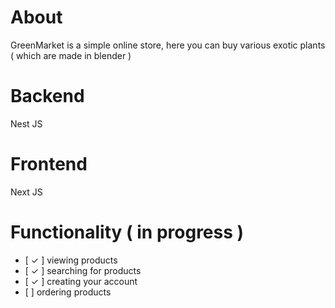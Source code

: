 # About
GreenMarket is a simple online store, here you can buy various exotic plants ( which are made in blender ) 
# Backend
Nest JS
# Frontend
Next JS
# Functionality ( in progress )
<ul>
<li> [ ✓ ] viewing products</li>
<li> [ ✓ ] searching for products</li>
<li> [ ✓ ] creating your account</li>
<li> [   ] ordering products</li>
</ul>

